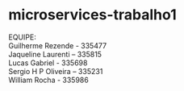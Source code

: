 # microservices-trabalho1

EQUIPE: <br>
Guilherme Rezende - 335477 <br>
Jaqueline Laurenti – 335815 <br>
Lucas Gabriel - 335698 <br>
Sergio H P Oliveira – 335231 <br>
William Rocha - 335986 <br>
